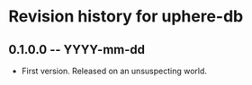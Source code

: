 # Revision history for uphere-db

## 0.1.0.0  -- YYYY-mm-dd

* First version. Released on an unsuspecting world.
